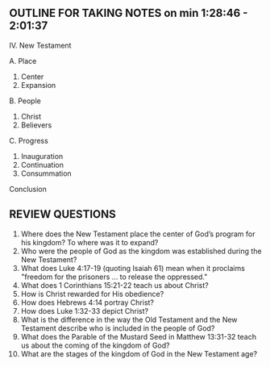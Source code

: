 ## OUTLINE FOR TAKING NOTES on min 1:28:46 - 2:01:37

IV. New Testament 

A. Place 

1. Center 
2. Expansion 

B. People 

1. Christ 
2. Believers 

C. Progress 

1. Inauguration 
2. Continuation 
3. Consummation 

Conclusion 

## REVIEW QUESTIONS

1. Where does the New Testament place the center of God’s program for his kingdom? To where was it to expand?
2. Who were the people of God as the kingdom was established during the New Testament?
3. What does Luke 4:17-19 (quoting Isaiah 61) mean when it proclaims "freedom for the prisoners … to release the oppressed." 
4. What does 1 Corinthians 15:21-22 teach us about Christ?
5. How is Christ rewarded for His obedience?
6. How does Hebrews 4:14 portray Christ? 
7. How does Luke 1:32-33 depict Christ?
8. What is the difference in the way the Old Testament and the New Testament describe who is included in the people of God?
9. What does the Parable of the Mustard Seed in Matthew 13:31-32 teach us about the coming of the kingdom of God? 
10. What are the stages of the kingdom of God in the New Testament age?  
